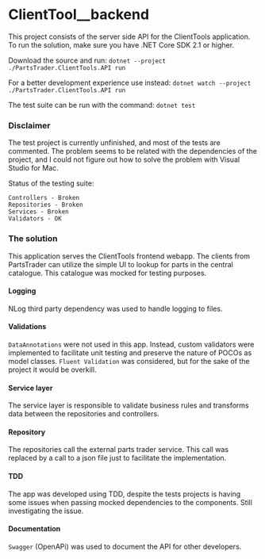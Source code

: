 ﻿# ClientTool__backend

This project consists of the server side API for the ClientTools application. To run the solution, make sure you have .NET Core SDK 2.1 or higher. 

Download the source and run: `dotnet --project ./PartsTrader.ClientTools.API run`

For a better development experience use instead: `dotnet watch --project ./PartsTrader.ClientTools.API run`

The test suite can be run with the command: `dotnet test`

### Disclaimer 

The test project is currently unfinished, and most of the tests are commented. The problem seems to be related with the dependencies of the project, and I could not figure out how to solve the problem with Visual Studio for Mac. 

Status of the testing suite:
```
Controllers - Broken
Repositories - Broken
Services - Broken
Validators - OK
```

### The solution

This application serves the ClientTools frontend webapp. The clients from PartsTrader can utilize the simple UI to lookup for parts in the central catalogue. This catalogue was mocked for testing purposes.

#### Logging

NLog third party dependency was used to handle logging to files.

#### Validations

`DataAnnotations` were not used in this app. Instead, custom validators were implemented to facilitate unit testing and preserve the nature of POCOs as model classes. `Fluent Validation` was considered, but for the sake of the project it would be overkill.

#### Service layer

The service layer is responsible to validate business rules and transforms data between the repositories and controllers.

#### Repository 

The repositories call the external parts trader service. This call was replaced by a call to a json file just to facilitate the implementation.

#### TDD

The app was developed using TDD, despite the tests projects is having some issues when passing mocked dependencies to the components. Still investigating the issue. 

#### Documentation

`Swagger` (OpenAPi) was used to document the API for other developers. 